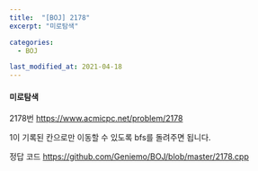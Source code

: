 ```yaml
---
title:  "[BOJ] 2178"
excerpt: "미로탐색"

categories:
  - BOJ

last_modified_at: 2021-04-18
---
```


#### 미로탐색

2178번 <https://www.acmicpc.net/problem/2178>

1이 기록된 칸으로만 이동할 수 있도록 bfs를 돌려주면 됩니다.

정답 코드 <https://github.com/Geniemo/BOJ/blob/master/2178.cpp>